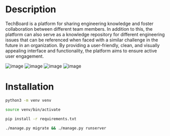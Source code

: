 # Description
TechBoard is a platform for sharing engineering knowledge and foster collaboration between different team members. In addition to this, the platform can also serve as a knowledge repository for different engineering issues that can be referenced when faced with a similar challenge in the future in an organization. By providing a user-friendly, clean, and visually appealing interface and functionality, the platform aims to ensure active user engagement.

![image](https://github.com/user-attachments/assets/00e16e01-1c6c-431b-add8-f5c7ab0e7c01)
![image](https://github.com/user-attachments/assets/b58b55fb-468f-49b0-a1f5-9d7ae995446a)
![image](https://github.com/user-attachments/assets/3957c382-c030-4fbe-ac5d-d321bf3685da)
![image](https://github.com/user-attachments/assets/54750a8b-a6df-45aa-9bc9-502dda0c16e5)

# Installation

```bash
python3 -m venv venv

source venv/bin/activate

pip install -r requirements.txt

./manage.py migrate && ./manage.py runserver
```


